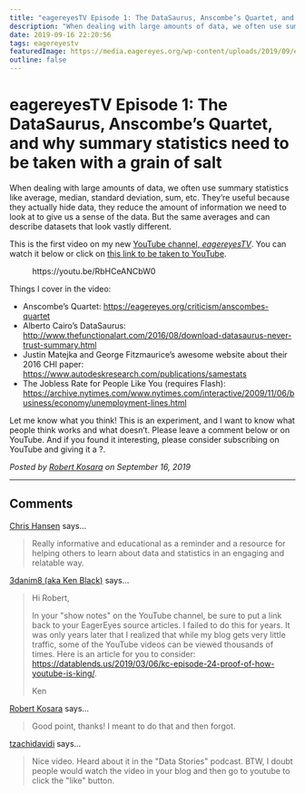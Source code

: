 ```yaml
---
title: "eagereyesTV Episode 1: The DataSaurus, Anscombe’s Quartet, and why summary statistics need to be taken with a grain of salt"
description: "When dealing with large amounts of data, we often use summary statistics like average, median, standard deviation, sum, etc. They’re useful because they actually hide data, they reduce the amount of information we need to look at to give us a sense of the data. But the same averages and can describe datasets that look vastly different."
date: 2019-09-16 22:20:56
tags: eagereyestv
featuredImage: https://media.eagereyes.org/wp-content/uploads/2019/09/eagereyesTV-DataSaurus.jpg
outline: false
---
```


# eagereyesTV Episode 1: The DataSaurus, Anscombe’s Quartet, and why summary statistics need to be taken with a grain of salt

When dealing with large amounts of data, we often use summary statistics like average, median, standard deviation, sum, etc. They’re useful because they actually hide data, they reduce the amount of information we need to look at to give us a sense of the data. But the same averages and can describe datasets that look vastly different.

This is the first video on my new <a href="https://m.youtube.com/channel/UCKecjwo5N9YrRyYf_sj72KQ">YouTube channel, <em>eagereyesTV</em></a>. You can watch it below or click on <a href="https://youtu.be/RbHCeANCbW0">this link to be taken to YouTube</a>.

<figure class="wp-block-embed-youtube wp-block-embed is-type-video is-provider-youtube wp-embed-aspect-16-9 wp-has-aspect-ratio"><div class="wp-block-embed__wrapper">
https://youtu.be/RbHCeANCbW0
</div></figure>

Things I cover in the video:

<ul><li>Anscombe’s Quartet: <a href="/criticism/anscombes-quartet">https://eagereyes.org/criticism/anscombes-quartet</a></li><li>Alberto Cairo’s DataSaurus: <a href="http://www.thefunctionalart.com/2016/08/download-datasaurus-never-trust-summary.html">http://www.thefunctionalart.com/2016/08/download-datasaurus-never-trust-summary.html</a></li><li>Justin Matejka and George Fitzmaurice’s awesome website about their 2016 CHI paper: <a href="https://www.autodeskresearch.com/publications/samestats">https://www.autodeskresearch.com/publications/samestats</a></li><li>The Jobless Rate for People Like You (requires Flash): <a href="https://archive.nytimes.com/www.nytimes.com/interactive/2009/11/06/business/economy/unemployment-lines.html?emc=eta1#">https://archive.nytimes.com/www.nytimes.com/interactive/2009/11/06/business/economy/unemployment-lines.html</a></li></ul>

Let me know what you think! This is an experiment, and I want to know what people think works and what doesn’t. Please leave a comment below or on YouTube. And if you found it interesting, please consider subscribing on YouTube and giving it a ?.


_Posted by <a href="/about">Robert Kosara</a> on September 16, 2019_


<aside class="comments">

---
## Comments

<a href="http:www.massey.ac.nz" rel="nofollow noopener" target="_blank">Chris Hansen</a> says…
>	Really informative and educational as a reminder and a resource for helping others to learn about data and statistics in an engaging and relatable way.

<a href="http://datablends.us" rel="nofollow noopener" target="_blank">3danim8 (aka Ken Black)</a> says…
>	Hi Robert,
>	
>	In your "show notes" on the YouTube channel, be sure to put a link back to your EagerEyes source articles. I failed to do this for years. It was only years later that I realized that while my blog gets very little traffic, some of the YouTube videos can be viewed thousands of times. Here is an article for you to consider: https://datablends.us/2019/03/06/kc-episode-24-proof-of-how-youtube-is-king/.
>	
>	Ken

<a href="/about" rel="nofollow noopener" target="_blank">Robert Kosara</a> says…
>	Good point, thanks! I meant to do that and then forgot.

<a href="http://tzachidavidi.wordpress.com" rel="nofollow noopener" target="_blank">tzachidavidi</a> says…
>	Nice video.  Heard about it in the "Data Stories" podcast.  BTW, I doubt people would watch the video in your blog and then go to youtube to click the "like" button.

</aside>

